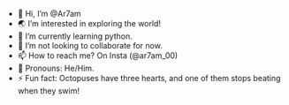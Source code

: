 - 👋 Hi, I’m @Ar7am
- 🌏 I’m interested in exploring the world!
- 🐍 I’m currently learning python.
- 🫡 I’m not looking to collaborate for now.
- 📫 How to reach me? On Insta (@ar7am_00)
- 🗿 Pronouns: He/Him.
- ⚡ Fun fact: Octopuses have three hearts, and one of them stops beating when they swim!

<!---
Ar7am/Ar7am is a ✨ special ✨ repository because its `README.md` (this file) appears on your GitHub profile.
You can click the Preview link to take a look at your changes.
--->
